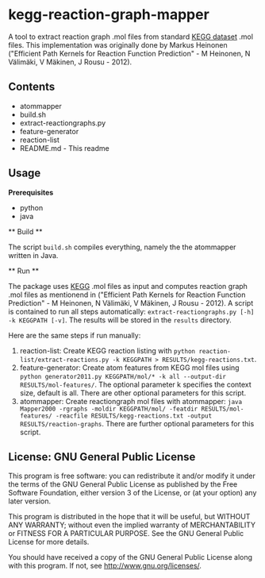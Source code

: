 kegg-reaction-graph-mapper
=========================

A tool to extract reaction graph .mol files from standard [KEGG dataset](http://www.genome.jp/kegg/) .mol files. This implementation was originally done by Markus Heinonen ("Efficient Path Kernels for Reaction Function Prediction" - M Heinonen, N Välimäki, V Mäkinen, J Rousu - 2012).

Contents
--------

* atommapper
* build.sh
* extract-reactiongraphs.py
* feature-generator
* reaction-list
* README.md - This readme

Usage
-----

**Prerequisites**

* python
* java 

** Build ** 

The script `build.sh` compiles everything, namely the the atommapper written in Java.

** Run **

The package uses [KEGG](http://www.genome.jp/kegg/) .mol files as input and computes reaction graph .mol files as mentionend in ("Efficient Path Kernels for Reaction Function Prediction" - M Heinonen, N Välimäki, V Mäkinen, J Rousu - 2012). A script is contained to run all steps automatically: `extract-reactiongraphs.py [-h] -k KEGGPATH [-v]`. The results will be stored in the `results` directory. 

Here are the same steps if run manually:

1. reaction-list: Create KEGG reaction listing with `python reaction-list/extract-reactions.py -k KEGGPATH > RESULTS/kegg-reactions.txt`. 
2. feature-generator: Create atom features from KEGG mol files using `python generator2011.py KEGGPATH/mol/* -k all --output-dir RESULTS/mol-features/`. The optional parameter k specifies the context size, default is all. There are other optional parameters for this script.
3. atommapper: Create reactiongraph mol files with atommapper: `java Mapper2000 -rgraphs -moldir KEGGPATH/mol/ -featdir RESULTS/mol-features/ -reacfile RESULTS/kegg-reactions.txt -output RESULTS/reaction-graphs`. There are further optional parameters for this script.

License: GNU General Public License
-----------------------------------

This program is free software: you can redistribute it and/or modify it under the terms of the GNU General Public License as published by the Free Software Foundation, either version 3 of the License, or (at your option) any later version.

This program is distributed in the hope that it will be useful, but WITHOUT ANY WARRANTY; without even the implied warranty of MERCHANTABILITY or FITNESS FOR A PARTICULAR PURPOSE. See the GNU General Public License for more details.

You should have received a copy of the GNU General Public License along with this program.  If not, see <http://www.gnu.org/licenses/>.